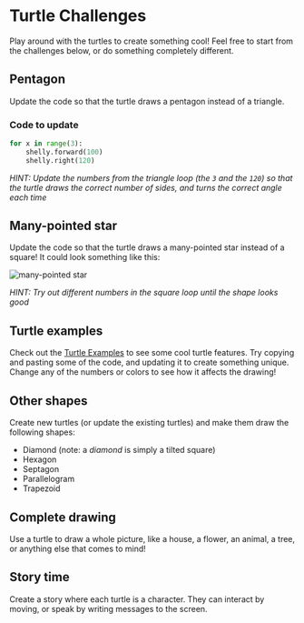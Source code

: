 # Turtle Challenges
Play around with the turtles to create something cool! Feel free to start from the challenges below, or do something completely different.

## Pentagon
Update the code so that the turtle draws a pentagon instead of a triangle.

### Code to update
```python
for x in range(3):
    shelly.forward(100)
    shelly.right(120)
```

_HINT: Update the numbers from the triangle loop (the `3` and the `120`) so that the turtle draws the correct number of sides, and turns the correct angle each time_

## Many-pointed star
Update the code so that the turtle draws a many-pointed star instead of a square! It could look something like this:

![many-pointed star](https://i.imgur.com/uJR2FZO.png)

_HINT: Try out different numbers in the square loop until the shape looks good_

## Turtle examples
Check out the [Turtle Examples](TurtleExamples.md) to see some cool turtle features. Try copying and pasting some of the code, and updating it to create something unique. Change any of the numbers or colors to see how it affects the drawing!

## Other shapes
Create new turtles (or update the existing turtles) and make them draw the following shapes:
- Diamond (note: a _diamond_ is simply a tilted square)
- Hexagon
- Septagon
- Parallelogram
- Trapezoid

## Complete drawing
Use a turtle to draw a whole picture, like a house, a flower, an animal, a tree, or anything else that comes to mind!

## Story time
Create a story where each turtle is a character. They can interact by moving, or speak by writing messages to the screen.
